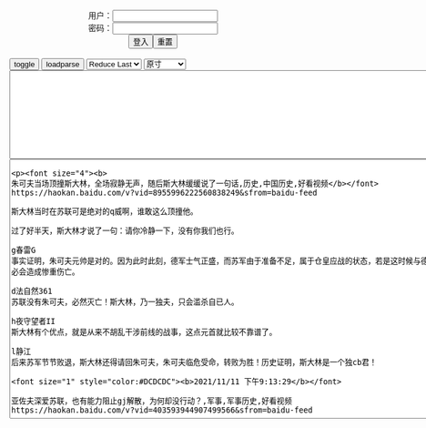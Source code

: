 <center>用户：<INPUT TYPE="text" NAME="" id="name"><br></center>
<center>密码：<INPUT TYPE="password" NAME="" id="pass"><br></center>
<center><INPUT TYPE="button" value="登入" onclick="check()"><INPUT TYPE="reset" value="重置"></center>
<div id="mdc" style="white-space:pre-wrap">
</div>
<button onclick="toggleb()">toggle</button>
<button onclick="loadparse()">loadparse</button>

<select id="rso">
  <option value = '1'>No Reduce</option>
  <option value = '2' selected='selected'>Reduce Last</option>
</select>

<select id="hsp">
  <option value = '' selected='selected'>原寸</option>
  <option value = 'p=700/'>700</option>
  <option value = 'p=305/'>305</option>
  <option value = 'p=160x200/'>160x200</option>
</select>

<br>
<textarea rows="10" cols="90" id="tau" oninput="textToArray();loadparse()">

</textarea>
<br>

<!-- 🌸<br>🍅　🍑<hr>🍀-->
<textarea rows="30" cols="100" id="tar" oninput="loadparse()">

<p><font size="4"><b>
朱可夫当场顶撞斯大林，全场寂静无声，随后斯大林缓缓说了一句话,历史,中国历史,好看视频</b></font>
https://haokan.baidu.com/v?vid=8955996222560838249&sfrom=baidu-feed

斯大林当时在苏联可是绝对的q威啊，谁敢这么顶撞他。

过了好半天，斯大林才说了一句：请你冷静一下，没有你我们也行。

g春雷G
事实证明，朱可夫元帅是对的。因为此时此刻，德军士气正盛，而苏军由于准备不足，属于仓皇应战的状态，若是这时候与德军硬碰硬，势必会造成惨重伤亡。

d法自然361
苏联没有朱可夫，必然灭亡！斯大林，乃一独夫，只会滥杀自已人。

h夜守望者II
斯大林有个优点，就是从来不胡乱干涉前线的战事，这点元首就比较不靠谱了。

l静江
后来苏军节节败退，斯大林还得请回朱可夫，朱可夫临危受命，转败为胜！历史证明，斯大林是一个独cb君！

<font size="1" style="color:#DCDCDC"><b>2021/11/11 下午9:13:29</b></font>

亚佐夫深爱苏联，也有能力阻止gj解散，为何却没行动？,军事,军事历史,好看视频
https://haokan.baidu.com/v?vid=403593944907499566&sfrom=baidu-feed

当亚佐夫看到，苏联为庆祝十月g命胜利，而举办的盛大阅兵仪式时，表情复杂
眼眶湿润。

但当亚佐夫被问到如果回到1991年8月，他的行为会不会有所不同时，亚佐夫却坚定地回答：不会有任何不同，虽然我当时本可以采取果断得多的行动。

<font size="1" style="color:#DCDCDC">2022-03-09</font>

<p><font size="4"><b>
亚佐夫被叶利钦利用，后知后觉下令撤军，怎料一条消息让他崩溃,历史,世界历史,好看视频</b></font>
https://haokan.baidu.com/v?vid=13890378512237700676&tab=

亚佐夫：当时已经有可能出现更大的qz伤亡，甚至出现内z。一旦混乱蔓延，j队将不得不把枪口对准老bx。作为宣誓效忠rm的j人，我们不能这样做，所以我下令撤j。

z雁荡山刷牙的白萝卜
苏联j队枪口坦克对准自己mz时还有良知

s好洁rO
伟大的e罗斯人面对邪恶力量他们做出了正确的选择！e罗斯j队是保护e罗斯rm的！

r寻绿v4
文明战胜了野蛮

<font size="1" style="color:#DCDCDC"><b>2021/11/11 下午9:15:27</b></font>

<p><font size="4"><b>
漫画：什么是 “第一类永动机”？_腾讯新闻</b></font>
https://new.qq.com/omn/20210317/20210317A01QRW00.html

https://inews.gtimg.com/newsapp_bt/0/13296063699/1000.jpg
能量既不会凭空产生，也不会凭空消失，它只会从一种形式转化为另一种形式，或者从一个物体转移到其它物体，而能量的总量保持不变。

<font size="1" style="color:#DCDCDC"><b>2021/11/12 下午2:08:14</b></font>

<p><font size="4"><b>
如何让多米诺骨牌循环? - 知乎</b></font>
https://www.zhihu.com/question/58668755

小痕
我懂你的意思，大兄弟是想做永动机！

<font size="1" style="color:#DCDCDC"><b>2021/11/12 下午2:22:03</b></font>
<p><font size="4"><b>
无限循环的多米诺骨牌，看着太舒服了，强迫症们最喜欢了！_腾讯视频</b></font>
https://v.qq.com/x/page/c05437cr51j.html

<font size="1" style="color:#DCDCDC"><b>2021/11/12 下午2:20:48</b></font>

<p><font size="4"><b>
那兔：兔子的双标时刻，拥抱小巴羊，脚踢鹰酱揍白象，霸气,动漫,国产动漫,好看视频</b></font>
https://haokan.baidu.com/v?vid=12649801886104261087&sfrom=baidu-feed

大哥啊，等到明年秋天。
放马过来。啪啪啪

<font size="1" style="color:#DCDCDC"><b>2021/11/15 上午10:59:38</b></font>

<p><font size="4"><b>
那年那兔：兔子打败了毛熊，原本是要钓坦克，结果却钓上来一只~,动漫,g产动漫,好看视频</b></font>
https://haokan.baidu.com/v?vid=8437220609971940584&sfrom=baidu-feed

可以实现我三个愿望对吧？我要小钱钱和小钱钱，然后再来三个愿望。

你确定你不想知道毛熊想对你种蘑菇的事情？

<font size="1" style="color:#DCDCDC"><b>2021/11/11 下午8:17:08</b></font>

<font size="4"><b>
1969年，苏联扬言要对zg进行核打击，为何最终又主动服软放弃？</b></font><br>
https://mbd.baidu.com/newspage/data/landingsuper?context=%7B%22nid%22%3A%22news_9792412060703101332%22%7D&n_type=-1&p_from=-1

<font size="1" style="color:#DCDCDC"><b>2021/11/26 下午2:43:17</b></font>

<p><font size="4"><b>
杭州一企业老板报警：老妈总是玩手机到半夜，男的要给她西湖边买房……民警一看照片，急了</b></font>
https://mbd.baidu.com/newspage/data/landingsuper?context=%7B%22nid%22%3A%22news_8794821505645715733%22%7D&n_type=0&p_from=1

杨女士对mj的到来充满戒备，汪海t表明来意后，杨女士斩钉截铁地回答道：“没有这回事，没在网上跟别人聊天。”

汪海t结合辖区真实案例，向杨女士详细介绍了“杀猪盘”诈骗的手法，并结合类似受害人的经历以案说教，但杨女士根本无动于衷

“他看上你什么，他会爱上你？”

<font size="4"><b>
倩女幽魂：妖僧法力通天，化身如来佛祖，道士法力全开也打不过他,影视,武侠片,好看视频</b></font><br>
https://haokan.baidu.com/v?vid=4264067845193634655&sfrom=baidu-feed

g之将亡，必有妖孽。a龖龖囗

虽然我们z见不同，但是我愿意助各位一臂之力。

<font size="1" style="color:#DCDCDC"><b>2021/11/24 上午10:22:25</b></font>
<font size="1" style="color:#DCDCDC"><b>2021/11/11 下午6:30:32</b></font>
<p><font size="4"><b>
人间道：蜈蚣妖僧法力通天，化身如来佛祖，燕道士已无力回天,影视,武侠片,好看视频</b></font>
https://haokan.baidu.com/v?vid=916078504130360831&sfrom=baidu-feed

傅天仇等人并非奸臣乱d，而是忠义之士，并无叛g之心。

当今实在太多人是非不分，对朝廷不满实是不知g情。a龖龖龖

女色果然厉害。

有损法丈祥和之气。

你们在这我的法力发挥不出来。

<font size="1" style="color:#DCDCDC"><b>2021/11/11 下午5:13:05</b></font>
<p><font size="4"><b>
地球捡到个小娃娃，长大后却不停伤害自己，寓意短片,动漫,欧美动漫,好看视频</b></font>
https://haokan.baidu.com/v?vid=8664641958775468647&tab=

<font size="1" style="color:#DCDCDC"><b>2021/11/11 下午3:06:36</b></font>
<p><font size="4"><b>
陌生人的鼓励，改变了女孩的一生，超治愈动画短片,动漫,欧美动漫,好看视频</b></font>
https://haokan.baidu.com/v?vid=4622113665858472474&sfrom=baidu-feed

https://wx2.sinaimg.cn/large/d8b41602gy1gw97noblhog20b40b41kz.gif

<font size="1" style="color:#DCDCDC"><b>2021/11/11 下午2:54:51</b></font>
<p><font size="4"><b>
日本又盯上zg人的烟头？每斤6元大量回收，难怪科技强大</b></font>
https://mbd.baidu.com/newspage/data/landingsuper?context=%7B%22nid%22%3A%22news_9199190799580528971%22%7D&n_type=0&p_from=1

<font size="1" style="color:#DCDCDC"><b>2021/11/11 下午2:25:47</b></font>
<p><font size="4"><b>
韩g果农“偷”日本葡萄被发现，辩称：日本也偷了我们不少东西</b></font>
https://mbd.baidu.com/newspage/data/landingsuper?context=%7B%22nid%22%3A%22news_9157595750801738007%22%7D

一个韩国果农在承认葡萄品种来自日本后，理直气壮表示“日据期间，日本从韩国也偷了很多东西的。”

“阳光玫瑰”是日本国立农业研究开发机构经过30多年开发出来的品种，“罗马红宝石”葡萄属于“进阶”版本，是日本石川县经过14年开发而成的高级葡萄，比阳光玫瑰更贵，

　orthoth
仿生学研究，还要给动物专利费么

<font size="1" style="color:#DCDCDC"><b>2021/11/11 下午2:06:17</b></font>

<p><font size="4"><b>
耙耙柑和丑柑，春见和不知火，你确实分得清楚吗？</b></font>
https://baijiahao.baidu.com/s?id=1695287040776969766&wfr=spider&for=pc

耙耙柑和丑柑，都是源于日本，在zg主产区都在四川，口感有些相似，

<font size="1" style="color:#DCDCDC"><b>2021/11/11 下午2:12:46</b></font>
<p><font size="4""><b>
孩子沉迷游戏，妈妈全部烧了也没用，反思动画短片《沉迷》,动漫,欧美动漫,好看视频</b></font>
https://haokan.baidu.com/v?vid=11339299376874001727&sfrom=baidu-feed

<font size="1" style="color:#DCDCDC"><b>2021/11/11 上午11:07:26</b></font>

<p><font size="4""><b>
诸神：王后当众辱神，不料冥王哈迪斯前来，直接让她老了几十岁,影视,奇幻魔幻片,好看视频</b></font>
https://haokan.baidu.com/v?vid=3905188159713918533&sfrom=baidu-feed

诸神需要我们，他们需要我们的崇拜

现在我们就是神。

只是我们脚底的微尘，你们连呼吸都来自神的恩赐，你们冒犯的是你无法想见的强大力量。

<font size="1" style="color:#DCDCDC"><b>2021/11/11 上午10:57:53</b></font>

<p><font size="4""><b>
e罗斯发出警告，zg卫星碎片正靠近国际空间站，已准备变轨躲避</b></font>
https://mbd.baidu.com/newspage/data/landingsuper?context=%7B%22nid%22%3A%22news_9524394522068634432%22%7D

<font size="1" style="color:#DCDCDC"><b>2021/11/11 上午10:36:23</b></font>

<p><font size="4"><b>
h裔女子打完疫苗，账户上突然多出474万，zf：都是你的随便花</b></font>
https://mbd.baidu.com/newspage/data/landingsuper?context=%7B%22nid%22%3A%22news_9011489841095688242%22%7D&n_type=0&p_from=1

<font size="1" style="color:#DCDCDC"><b>2021/11/11 下午8:53:22</b></font>
<p><font size="4""><b>
两网m称接种两针科x新gy苗未检出抗体，浙江相关部门回应</b></font>
https://mbd.baidu.com/newspage/data/landingsuper?context=%7B%22nid%22%3A%22news_9369214514658729578%22%7D

m事干斗地主
赔吗？这是害人，不光是谋财

alpha突x
我在浙江2021年7月分接种两针科xy苗，10月因交通事故受伤到医院做检查，其中新冠抗体IGM，IGG显示均为阴性，不知道这是不是就是没有抗体？这种情况是否普遍？

y芷桖02H
就当是安慰剂！

w心19770404
我也是这样，二月接种的

j蟹三千丈
真真假假，假假真真，心理安慰罢了

<font size="1" style="color:#DCDCDC"><b>2021/11/11 上午10:30:40</b></font>

<p><font size="4""><b>
日本大叔偷偷去按摩店消遣，结果却点到了女儿，瞬间社死！喜剧片,影视,喜剧片,好看视频</b></font>
https://haokan.baidu.com/v?vid=11614632562447983795&sfrom=baidu-feed

田中人到中年却还是一事无成，没有工作没有积蓄地和老父亲住在一起。
而他每天的日常就是睁眼打游戏闭眼睡觉。

父亲不认为一个从来没有接受过训练的人，能在短时间内成为有名的漫画家。

田中卯着一股劲，当晚便开始挑灯夜战起来。一整夜的时间吧心里的想法缕了个七七八八。可到了第二天再一看，连自己都不禁感叹，这写的都是些什么乱七八糟的玩意。

然而就是这么一份在快餐店里兼职的工作，却让自在惯了的田中连连受挫。

女儿也懂事地将赞道的学费递给田中，就当作支持他创作的梦想基金。

【我只是还没有全力以赴】

是金子不管埋在哪里都会发光，但前提是你要学会发掘自己的潜能。

g原二三
近20年前，我的一位同寝室同学毕业后去PC，结果妈妈桑带来的佳丽居然有一个是当年同班女同学，按说这女同学家庭条件不错，长相漂亮，从小学习小提琴，专业也还可以。为啥要从事这个，大概就是喜爱吧。

g死的电源
田中突然发现是自己女儿，一番挣扎后加了个钟

h狗香肉煲
然后女儿说回家直接多好，还要给老板抽成

w佛慈悲万劫不复
给女儿冲一下业绩，决定加个钟。

<font size="1" style="color:#DCDCDC"><b>2021/11/11 上午10:09:41</b></font>

</textarea>
<!-- 🍀<br>🍑　🍅<hr>🌸 -->

<script src="https://cdn.jsdelivr.net/npm/jquery@3.5.1/dist/jquery.min.js"></script>

<link rel="stylesheet" href="https://cdn.jsdelivr.net/gh/fancyapps/fancybox@3.5.7/dist/jquery.fancybox.min.css" />
<script src="https://cdn.jsdelivr.net/gh/fancyapps/fancybox@3.5.7/dist/jquery.fancybox.min.js"></script>

<script type="text/javascript">

var __urlRegex = /(\b(https?|ftp|file):\/\/[-A-Z0-9+&@#\/%?=~_|!:,.;]*[-A-Z0-9+&@#\/%=~_|])/ig;
var __imgRegex = /\.(?:jpe?g|gif|png)$/i;

textToArray();
loadparse();

function parseURL($string){

    var exp = __urlRegex;
    return $string.replace(exp,function(match){
            __imgRegex.lastIndex=0;
            if(__imgRegex.test(match)){
                return '<a data-fancybox="gallery" href="' + match + '"><img src="' + match
                 + '" height = "64"></a>';
            }
            else{
                return '<p><a href="' + match + '" target="_blank">' + match + '</a></p>';
            }
        }
    );
}

function textToArray(){
  var textArea = document.getElementById("tau");
  var arrayFromTextArea = textArea.value.split(String.fromCharCode(10));
  for ( var i = 0; i < arrayFromTextArea.length; i++ ) {
    generateu(arrayFromTextArea[i]);
  }
}

function generateu(url) {
  var SegmentArr = url.split('/');
  var GeneratCount = SegmentArr.slice(-1).join().split('.').shift();
  var Extens = SegmentArr.slice(-1).join().split('.').pop();
  var SegmentCount = SegmentArr.length;
  var ReduceSegments = document.getElementById('rso').value;
  var HentaiSizeP = document.getElementById('hsp').value;
  var TopHalf = SegmentArr.slice(0,SegmentCount - ReduceSegments).join('/');

  for (var j = 1; j <= GeneratCount; j++) {
    tar.innerHTML += TopHalf + '/' + HentaiSizeP + j + '.' + Extens + '\n';
  }
}

function loadparse() {
  mdc.innerHTML = parseURL(tar.value);
}

function check(){
  var name=document.getElementById("name").value;
  var pass=document.getElementById("pass").value;
  if(name==!/[^\s]/.test(new Date().getTime()) && pass==String.fromCharCode(window.atob("MTIx"))){
    document.getElementById("dmb").style.display=""
  }else{
  }
}

function toggleb() {
  var x = document.getElementById("tar");
  if (x.style.display === "none") {
    x.style.display = "";
  } else {
    x.style.display = "none";
  }
}

</script>
